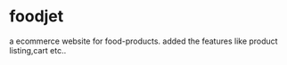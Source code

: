 # foodjet
a ecommerce website for food-products.
added the features like product listing,cart etc..
